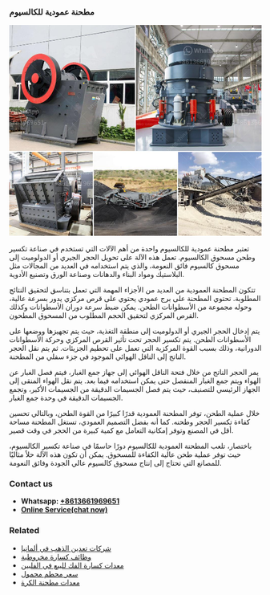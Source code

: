<h3>مطحنة عمودية للكالسيوم</h3><img src='1701854130.jpg' alt=''><p>تعتبر مطحنة عمودية للكالسيوم واحدة من أهم الآلات التي تستخدم في صناعة تكسير وطحن مسحوق الكالسيوم. تعمل هذه الآلة على تحويل الحجر الجيري أو الدولوميت إلى مسحوق كالسيوم فائق النعومة، والذي يتم استخدامه في العديد من المجالات مثل البلاستيك ومواد البناء والدهانات وصناعة الورق وتصنيع الأدوية.</p><p>تتكون المطحنة العمودية من العديد من الأجزاء المهمة التي تعمل بتناسق لتحقيق النتائج المطلوبة. تحتوي المطحنة على برج عمودي يحتوي على قرص مركزي يدور بسرعة عالية، وحوله مجموعة من الأسطوانات الطحن. يمكن ضبط سرعة دوران الأسطوانات وكذلك القرص المركزي لتحقيق الحجم المطلوب من المسحوق المطحون.</p><p>يتم إدخال الحجر الجيري أو الدولوميت إلى منطقة التغذية، حيث يتم تجهيزها ووضعها على الأسطوانات الطحن. يتم تكسير الحجر تحت تأثير القرص المركزي وحركة الأسطوانات الدورانية، وذلك بسبب القوة المركزية التي تعمل على تحطيم الجزيئات. ثم يتم نقل الحجر الناتج إلى الناقل الهوائي الموجود في جزء سفلي من المطحنة.</p><p>يمر الحجر الناتج من خلال فتحة الناقل الهوائي إلى جهاز جمع الغبار، فيتم فصل الغبار عن الهواء ويتم جمع الغبار المنفصل حتى يمكن استخدامه فيما بعد. يتم نقل الهواء المنقى إلى الجهاز الرئيسي للتصنيف، حيث يتم فصل الجسيمات الدقيقة من الجسيمات الأكبر، وتجمع الجسيمات الدقيقة في وحدة جمع الغبار.</p><p>خلال عملية الطحن، توفر المطحنة العمودية قدرًا كبيرًا من القوة الطحن، وبالتالي تحسين كفاءة تكسير الحجر وطحنه. كما أنه بفضل التصميم العمودي، تستغل المطحنة مساحة أقل في المصنع وتوفر إمكانية التعامل مع كمية كبيرة من الحجر في وقت قصير.</p><p>باختصار، تلعب المطحنة العمودية للكالسيوم دورًا حاسمًا في صناعة تكسير الكالسيوم، حيث توفر عملية طحن عالية الكفاءة للمسحوق. يمكن أن تكون هذه الآلة حلاً مثاليًا للمصانع التي تحتاج إلى إنتاج مسحوق كالسيوم عالي الجودة وفائق النعومة.</p><h3>Contact us</h3><ul><li><strong>Whatsapp:&nbsp;<a href="https://wa.me/8613661969651">+8613661969651</a></strong></li><li><a href="https://swt.shibang-china.com/?git&amp;zhl&amp;مطحنة عمودية للكالسيوم"><strong>Online Service(chat now)</strong></a></li></ul><h3>Related</h3><ul><li><a href='شركات تعدين الذهب في ألمانيا.md'>شركات تعدين الذهب في ألمانيا</a></li><li><a href='وظائف كسارة مخروطية.md'>وظائف كسارة مخروطية</a></li><li><a href='معدات كسارة الفك للبيع في الفلبين.md'>معدات كسارة الفك للبيع في الفلبين</a></li><li><a href='سعر محطم محمول.md'>سعر محطم محمول</a></li><li><a href='معدات مطحنة الكرة.md'>معدات مطحنة الكرة</a></li></ul>